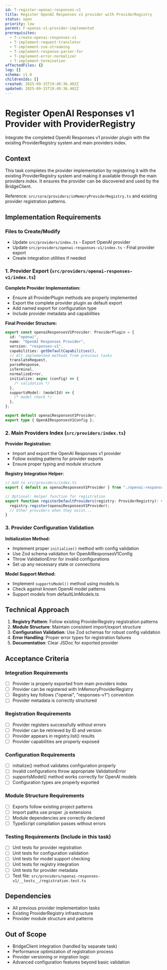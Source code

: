 ```yaml
---
id: T-register-openai-responses-v1
title: Register OpenAI Responses v1 provider with ProviderRegistry
status: open
priority: low
parent: F-openai-v1-provider-implementat
prerequisites:
  - T-create-openai-responses-v1
  - T-implement-request-translator
  - T-implement-sse-streaming
  - T-implement-response-parser-for
  - T-implement-error-normalizer
  - T-implement-termination
affectedFiles: {}
log: []
schema: v1.0
childrenIds: []
created: 2025-09-15T19:40:36.402Z
updated: 2025-09-15T19:40:36.402Z
---
```


# Register OpenAI Responses v1 Provider with ProviderRegistry

Integrate the completed OpenAI Responses v1 provider plugin with the existing ProviderRegistry system and main providers index.

## Context

This task completes the provider implementation by registering it with the existing ProviderRegistry system and making it available through the main providers index. It ensures the provider can be discovered and used by the BridgeClient.

Reference: `src/core/providers/inMemoryProviderRegistry.ts` and existing provider registration patterns.

## Implementation Requirements

### Files to Create/Modify

- Update `src/providers/index.ts` - Export OpenAI provider
- Update `src/providers/openai-responses-v1/index.ts` - Final provider export
- Create integration utilities if needed

### 1. Provider Export (`src/providers/openai-responses-v1/index.ts`)

**Complete Provider Implementation:**

- Ensure all ProviderPlugin methods are properly implemented
- Export the complete provider plugin as default export
- Add named export for configuration type
- Include provider metadata and capabilities

**Final Provider Structure:**

```typescript
export const openaiResponsesV1Provider: ProviderPlugin = {
  id: "openai",
  name: "OpenAI Responses Provider",
  version: "responses-v1",
  capabilities: getDefaultCapabilities(),
  // All implemented methods from previous tasks
  translateRequest,
  parseResponse,
  isTerminal,
  normalizeError,
  initialize: async (config) => {
    /* validation */
  },
  supportsModel: (modelId) => {
    /* model check */
  },
};

export default openaiResponsesV1Provider;
export type { OpenAIResponsesV1Config };
```

### 2. Main Providers Index (`src/providers/index.ts`)

**Provider Registration:**

- Import and export the OpenAI Responses v1 provider
- Follow existing patterns for provider exports
- Ensure proper typing and module structure

**Registry Integration Helper:**

```typescript
// Add to src/providers/index.ts
export { default as openaiResponsesV1Provider } from "./openai-responses-v1/index.js";

// Optional: Helper function for registration
export function registerDefaultProviders(registry: ProviderRegistry): void {
  registry.register(openaiResponsesV1Provider);
  // Other providers when they exist...
}
```

### 3. Provider Configuration Validation

**Initialization Method:**

- Implement proper `initialize()` method with config validation
- Use Zod schema validation for OpenAIResponsesV1Config
- Throw ValidationError for invalid configurations
- Set up any necessary state or connections

**Model Support Method:**

- Implement `supportsModel()` method using models.ts
- Check against known OpenAI model patterns
- Support models from defaultLlmModels.ts

## Technical Approach

1. **Registry Pattern**: Follow existing ProviderRegistry registration patterns
2. **Module Structure**: Maintain consistent import/export structure
3. **Configuration Validation**: Use Zod schemas for robust config validation
4. **Error Handling**: Proper error types for registration failures
5. **Documentation**: Clear JSDoc for exported provider

## Acceptance Criteria

### Integration Requirements

- [ ] Provider is properly exported from main providers index
- [ ] Provider can be registered with InMemoryProviderRegistry
- [ ] Registry key follows ("openai", "responses-v1") convention
- [ ] Provider metadata is correctly structured

### Registration Requirements

- [ ] Provider registers successfully without errors
- [ ] Provider can be retrieved by ID and version
- [ ] Provider appears in registry.list() results
- [ ] Provider capabilities are properly exposed

### Configuration Requirements

- [ ] initialize() method validates configuration properly
- [ ] Invalid configurations throw appropriate ValidationError
- [ ] supportsModel() method works correctly for OpenAI models
- [ ] Configuration types are properly exported

### Module Structure Requirements

- [ ] Exports follow existing project patterns
- [ ] Import paths use proper .js extensions
- [ ] Module dependencies are correctly declared
- [ ] TypeScript compilation passes without errors

### Testing Requirements (Include in this task)

- [ ] Unit tests for provider registration
- [ ] Unit tests for configuration validation
- [ ] Unit tests for model support checking
- [ ] Unit tests for registry integration
- [ ] Unit tests for provider metadata
- [ ] Test file: `src/providers/openai-responses-v1/__tests__/registration.test.ts`

## Dependencies

- All previous provider implementation tasks
- Existing ProviderRegistry infrastructure
- Provider module structure and patterns

## Out of Scope

- BridgeClient integration (handled by separate task)
- Performance optimization of registration process
- Provider versioning or migration logic
- Advanced configuration features beyond basic validation
